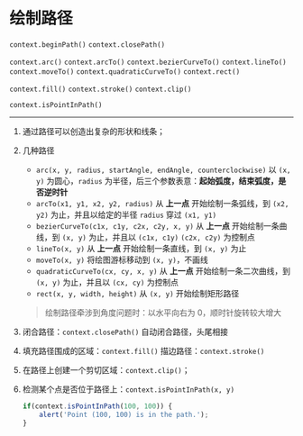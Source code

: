 # 绘制路径
`context.beginPath()` `context.closePath()`

`context.arc()` `context.arcTo()` `context.bezierCurveTo()` `context.lineTo()` `context.moveTo()` `context.quadraticCurveTo()` `context.rect()`

`context.fill()` `context.stroke()` `context.clip()`

`context.isPointInPath()`

---
1. 通过路径可以创造出复杂的形状和线条；

2. 几种路径
    * `arc(x, y, radius, startAngle, endAngle, counterclockwise)`
        以 `(x, y)` 为圆心，`radius` 为半径，后三个参数表意：**起始弧度，结束弧度，是否逆时针**
    * `arcTo(x1, y1, x2, y2, radius)`
        从 **上一点** 开始绘制一条弧线，到 `(x2, y2)` 为止，并且以给定的半径 `radius` 穿过 `(x1, y1)`
    * `bezierCurveTo(c1x, c1y, c2x, c2y, x, y)`
        从 **上一点** 开始绘制一条曲线，到 `(x, y)` 为止，并且以 `(c1x, c1y)` `(c2x, c2y)` 为控制点
    * `lineTo(x, y)`
        从 **上一点** 开始绘制一条直线，到 `(x, y)` 为止
    * `moveTo(x, y)`
        将绘图游标移动到 `(x, y)`，不画线
    * `quadraticCurveTo(cx, cy, x, y)`
        从 **上一点** 开始绘制一条二次曲线，到 `(x, y)` 为止，并且以 `(cx, cy)` 为控制点
    * `rect(x, y, width, height)`
        从 `(x, y)` 开始绘制矩形路径

    > 绘制路径牵涉到角度问题时：以水平向右为 0，顺时针旋转较大增大

3. 闭合路径：`context.closePath()`
    自动闭合路径，头尾相接

4. 填充路径围成的区域：`context.fill()`
    描边路径：`context.stroke()`

5. 在路径上创建一个剪切区域：`context.clip()`；

6. 检测某个点是否位于路径上：`context.isPointInPath(x, y)`
    ```javascript
    if(context.isPointInPath(100, 100)) {
        alert('Point (100, 100) is in the path.');
    }
    ```
